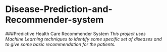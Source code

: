 # Disease-Prediction-and-Recommender-system
###Predictive Health Care Recommender System
_This project uses Machine Learning techniques to identify some specific set of diseases and to give some basic recommendation for the patients._
